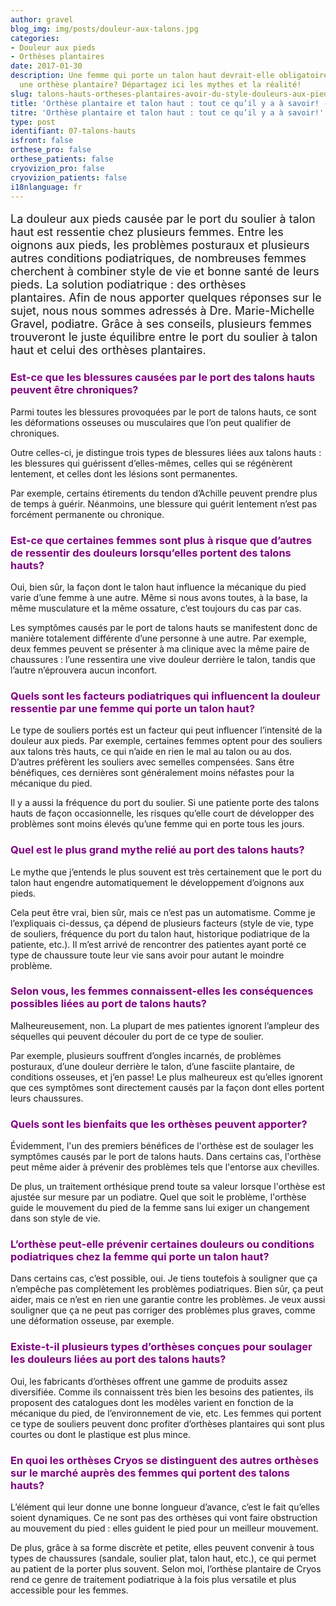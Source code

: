 ```yaml
---
author: gravel
blog_img: img/posts/douleur-aux-talons.jpg
categories:
- Douleur aux pieds
- Orthèses plantaires
date: 2017-01-30
description: Une femme qui porte un talon haut devrait-elle obligatoirement porter
  une orthèse plantaire? Départagez ici les mythes et la réalité!
slug: talons-hauts-ortheses-plantaires-avoir-du-style-douleurs-aux-pieds/
title: 'Orthèse plantaire et talon haut : tout ce qu’il y a à savoir! - Cryos Technologies'
titre: 'Orthèse plantaire et talon haut : tout ce qu’il y a à savoir!'
type: post
identifiant: 07-talons-hauts
isfront: false
orthese_pro: false
orthese_patients: false
cryovizion_pro: false
cryovizion_patients: false
i18nlanguage: fr
---
```


<p style="font-size: 18px;">La douleur aux pieds causée par le port du soulier à talon haut est ressentie chez plusieurs femmes. Entre les oignons aux pieds, les problèmes posturaux et plusieurs autres conditions podiatriques, de nombreuses femmes cherchent à combiner style de vie et bonne santé de leurs pieds. La solution podiatrique : des orthèses plantaires. Afin de nous apporter quelques réponses sur le sujet, nous nous sommes adressés à Dre. Marie-Michelle Gravel, podiatre. Grâce à ses conseils, plusieurs femmes trouveront le juste équilibre entre le port du soulier à talon haut et celui des orthèses plantaires.</p>
<h3 style="color: #800080;">Est-ce que les blessures causées par le port des talons hauts peuvent être chroniques?</h3>
Parmi toutes les blessures provoquées par le port de talons hauts, ce sont les déformations osseuses ou musculaires que l’on peut qualifier de chroniques.

Outre celles-ci, je distingue trois types de blessures liées aux talons hauts : les blessures qui guérissent d’elles-mêmes, celles qui se régénèrent lentement, et celles dont les lésions sont permanentes.

Par exemple, certains étirements du tendon d’Achille peuvent prendre plus de temps à guérir. Néanmoins, une blessure qui guérit lentement n’est pas forcément permanente ou chronique.

<h3 style="color: #800080;">Est-ce que certaines femmes sont plus à risque que d’autres de ressentir des douleurs lorsqu’elles portent des talons hauts?</h3>
Oui, bien sûr, la façon dont le talon haut influence la mécanique du pied varie d’une femme à une autre. Même si nous avons toutes, à la base, la même musculature et la même ossature, c’est toujours du cas par cas.

Les symptômes causés par le port de talons hauts se manifestent donc de manière totalement différente d’une personne à une autre. Par exemple, deux femmes peuvent se présenter à ma clinique avec la même paire de chaussures : l’une ressentira une vive douleur derrière le talon, tandis que l’autre n’éprouvera aucun inconfort.

<h3 style="color: #800080;">Quels sont les facteurs podiatriques qui influencent la douleur ressentie par une femme qui porte un talon haut?</h3>
Le type de souliers portés est un facteur qui peut influencer l’intensité de la douleur aux pieds. Par exemple, certaines femmes optent pour des souliers aux talons très hauts, ce qui n’aide en rien le mal au talon ou au dos. D’autres préfèrent les souliers avec semelles compensées. Sans être bénéfiques, ces dernières sont généralement moins néfastes pour la mécanique du pied.

Il y a aussi la fréquence du port du soulier. Si une patiente porte des talons hauts de façon occasionnelle, les risques qu’elle court de développer des problèmes sont moins élevés qu’une femme qui en porte tous les jours.

<h3 style="color: #800080;">Quel est le plus grand mythe relié au port des talons hauts?</h3>
Le mythe que j’entends le plus souvent est très certainement que le port du talon haut engendre automatiquement le développement d’oignons aux pieds.

Cela peut être vrai, bien sûr, mais ce n’est pas un automatisme. Comme je l’expliquais ci-dessus, ça dépend de plusieurs facteurs (style de vie, type de souliers, fréquence du port du talon haut, historique podiatrique de la patiente, etc.). Il m’est arrivé de rencontrer des patientes ayant porté ce type de chaussure toute leur vie sans avoir pour autant le moindre problème.

<h3 style="color: #800080;">Selon vous, les femmes connaissent-elles les conséquences possibles liées au port de talons hauts?</h3>
Malheureusement, non. La plupart de mes patientes ignorent l’ampleur des séquelles qui peuvent découler du port de ce type de soulier.

Par exemple, plusieurs souffrent d’ongles incarnés, de problèmes posturaux, d’une douleur derrière le talon, d’une fasciite plantaire, de conditions osseuses, et j’en passe! Le plus malheureux est qu’elles ignorent que ces symptômes sont directement causés par la façon dont elles portent leurs chaussures.

<h3 style="color: #800080;">Quels sont les bienfaits que les orthèses peuvent apporter?</h3>
Évidemment, l'un des premiers bénéfices de l'orthèse est de soulager les symptômes causés par le port de talons hauts. Dans certains cas, l'orthèse peut même aider à prévenir des problèmes tels que l'entorse aux chevilles.

De plus, un traitement orthésique prend toute sa valeur lorsque l'orthèse est ajustée sur mesure par un podiatre. Quel que soit le problème, l'orthèse guide le mouvement du pied de la femme sans lui exiger un changement dans son style de vie.

<h3 style="color: #800080;">L’orthèse peut-elle prévenir certaines douleurs ou conditions podiatriques chez la femme qui porte un talon haut?</h3>
Dans certains cas, c’est possible, oui. Je tiens toutefois à souligner que ça n’empêche pas complètement les problèmes podiatriques. Bien sûr, ça peut aider, mais ce n’est en rien une garantie contre les problèmes. Je veux aussi souligner que ça ne peut pas corriger des problèmes plus graves, comme une déformation osseuse, par exemple.

<h3 style="color: #800080;">Existe-t-il plusieurs types d’orthèses conçues pour soulager les douleurs liées au port des talons hauts?</h3>
Oui, les fabricants d’orthèses offrent une gamme de produits assez diversifiée. Comme ils connaissent très bien les besoins des patientes, ils proposent des catalogues dont les modèles varient en fonction de la mécanique du pied, de l’environnement de vie, etc. Les femmes qui portent ce type de souliers peuvent donc profiter d’orthèses plantaires qui sont plus courtes ou dont le plastique est plus mince.

<h3 style="color: #800080;">En quoi les orthèses Cryos se distinguent des autres orthèses sur le marché auprès des femmes qui portent des talons hauts?</h3>
L’élément qui leur donne une bonne longueur d’avance, c’est le fait qu’elles soient dynamiques. Ce ne sont pas des orthèses qui vont faire obstruction au mouvement du pied : elles guident le pied pour un meilleur mouvement.

De plus, grâce à sa forme discrète et petite, elles peuvent convenir à tous types de chaussures (sandale, soulier plat, talon haut, etc.), ce qui permet au patient de la porter plus souvent. Selon moi, l’orthèse plantaire de Cryos rend ce genre de traitement podiatrique à la fois plus versatile et plus accessible pour les femmes.